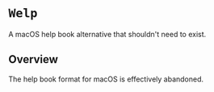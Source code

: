 # ``Welp``

A macOS help book alternative that shouldn't need to exist.

## Overview

The help book format for macOS is effectively abandoned.
